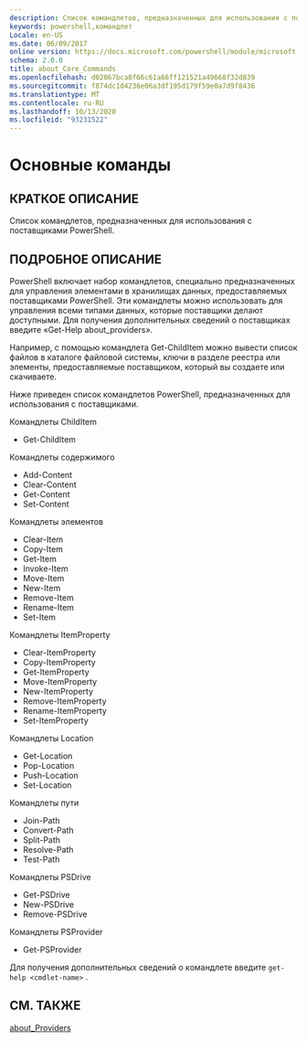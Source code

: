 ```yaml
---
description: Список командлетов, предназначенных для использования с поставщиками PowerShell.
keywords: powershell,командлет
Locale: en-US
ms.date: 06/09/2017
online version: https://docs.microsoft.com/powershell/module/microsoft.powershell.core/about/about_core_commands?view=powershell-6&WT.mc_id=ps-gethelp
schema: 2.0.0
title: about_Core_Commands
ms.openlocfilehash: d02067bca8f66c61a66ff121521a49668f32d839
ms.sourcegitcommit: f874dc1d4236e06a3df195d179f59e0a7d9f8436
ms.translationtype: MT
ms.contentlocale: ru-RU
ms.lasthandoff: 10/13/2020
ms.locfileid: "93231522"
---
```

# <a name="about-core-commands"></a>Основные команды

## <a name="short-description"></a>КРАТКОЕ ОПИСАНИЕ
Список командлетов, предназначенных для использования с поставщиками PowerShell.

## <a name="long-description"></a>ПОДРОБНОЕ ОПИСАНИЕ

PowerShell включает набор командлетов, специально предназначенных для управления элементами в хранилищах данных, предоставляемых поставщиками PowerShell.
Эти командлеты можно использовать для управления всеми типами данных, которые поставщики делают доступными. Для получения дополнительных сведений о поставщиках введите «Get-Help about_providers».

Например, с помощью командлета Get-ChildItem можно вывести список файлов в каталоге файловой системы, ключи в разделе реестра или элементы, предоставляемые поставщиком, который вы создаете или скачиваете.

Ниже приведен список командлетов PowerShell, предназначенных для использования с поставщиками.

Командлеты ChildItem

- Get-ChildItem

Командлеты содержимого

- Add-Content
- Clear-Content
- Get-Content
- Set-Content

Командлеты элементов

- Clear-Item
- Copy-Item
- Get-Item
- Invoke-Item
- Move-Item
- New-Item
- Remove-Item
- Rename-Item
- Set-Item

Командлеты ItemProperty

- Clear-ItemProperty
- Copy-ItemProperty
- Get-ItemProperty
- Move-ItemProperty
- New-ItemProperty
- Remove-ItemProperty
- Rename-ItemProperty
- Set-ItemProperty

Командлеты Location

- Get-Location
- Pop-Location
- Push-Location
- Set-Location

Командлеты пути

- Join-Path
- Convert-Path
- Split-Path
- Resolve-Path
- Test-Path

Командлеты PSDrive

- Get-PSDrive
- New-PSDrive
- Remove-PSDrive

Командлеты PSProvider

- Get-PSProvider

Для получения дополнительных сведений о командлете введите `get-help <cmdlet-name>` .

## <a name="see-also"></a>СМ. ТАКЖЕ

[about_Providers](about_Providers.md)
